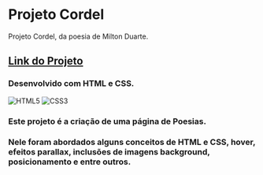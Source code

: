 # Projeto Cordel
Projeto Cordel, da poesia de Milton Duarte.

## [Link do Projeto](https://wandersondantaas.github.io/projeto-cordel/)

### Desenvolvido com HTML e CSS.
<div style="display: inline_block" >
    <img aling="center" alt="HTML5" src="https://img.shields.io/badge/HTML5-E34F26?style=for-the-badge&logo=html5&logoColor=white" />
    <img aling="center" alt="CSS3" src="https://img.shields.io/badge/CSS3-1572B6?style=for-the-badge&logo=css3&logoColor=white" />
</div>

### Este projeto é a criação de uma página de Poesias.

### Nele foram abordados alguns conceitos de HTML e CSS, hover, efeitos parallax, inclusões de imagens background, posicionamento e entre outros.

